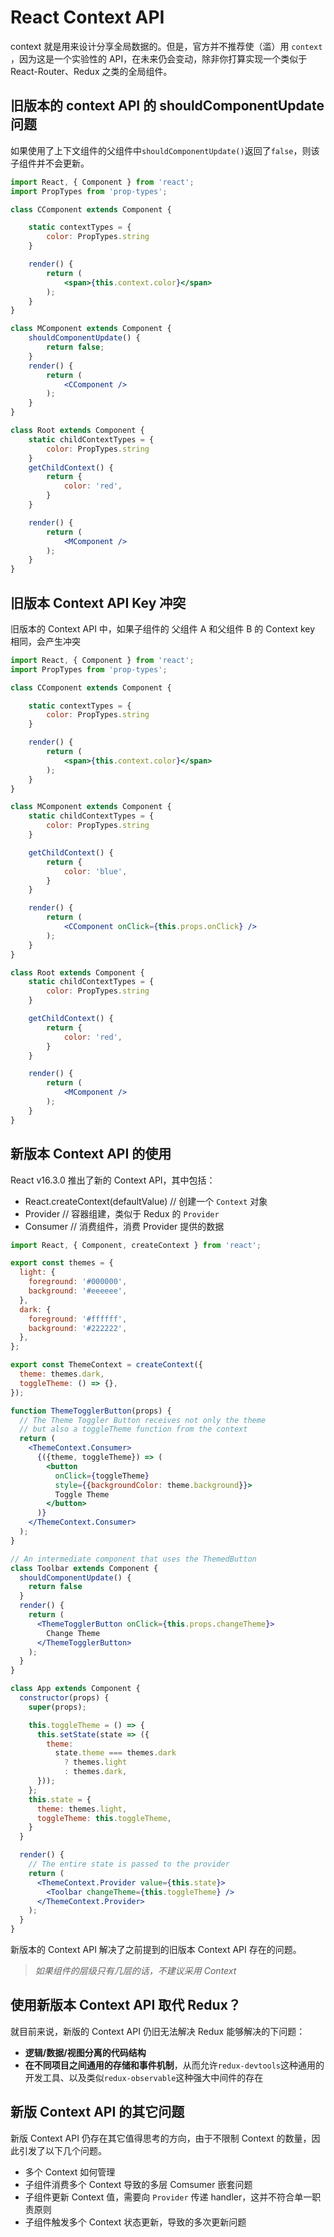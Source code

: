 # React Context API

context 就是用来设计分享全局数据的。但是，官方并不推荐使（滥）用 `context` ，因为这是一个实验性的 API，在未来仍会变动，除非你打算实现一个类似于 React-Router、Redux 之类的全局组件。

## 旧版本的 context API 的 shouldComponentUpdate 问题

如果使用了上下文组件的父组件中`shouldComponentUpdate()`返回了`false`，则该子组件并不会更新。

```jsx
import React, { Component } from 'react';
import PropTypes from 'prop-types';

class CComponent extends Component {

    static contextTypes = {
        color: PropTypes.string
    }

    render() {
        return (
            <span>{this.context.color}</span>
        );
    }
}

class MComponent extends Component {
    shouldComponentUpdate() {
        return false;
    }
    render() {
        return (
            <CComponent />
        );
    }
}

class Root extends Component {
    static childContextTypes = {
        color: PropTypes.string
    }
    getChildContext() {
        return {
            color: 'red',
        }
    }

    render() {
        return (
            <MComponent />
        );
    }
}
```

## 旧版本 Context API Key 冲突

旧版本的 Context API 中，如果子组件的 父组件 A 和父组件 B 的 Context key 相同，会产生冲突

```jsx
import React, { Component } from 'react';
import PropTypes from 'prop-types';

class CComponent extends Component {

    static contextTypes = {
        color: PropTypes.string
    }

    render() {
        return (
            <span>{this.context.color}</span>
        );
    }
}

class MComponent extends Component {
    static childContextTypes = {
        color: PropTypes.string
    }

    getChildContext() {
        return {
            color: 'blue',
        }
    }

    render() {
        return (
            <CComponent onClick={this.props.onClick} />
        );
    }
}

class Root extends Component {
    static childContextTypes = {
        color: PropTypes.string
    }

    getChildContext() {
        return {
            color: 'red',
        }
    }

    render() {
        return (
            <MComponent />
        );
    }
}
```

## 新版本 Context API 的使用

React v16.3.0 推出了新的 Context API，其中包括：

* React.createContext\(defaultValue\) // 创建一个 `Context` 对象
* Provider // 容器组建，类似于 Redux 的 `Provider`
* Consumer // 消费组件，消费 Provider 提供的数据

```jsx
import React, { Component, createContext } from 'react';

export const themes = {
  light: {
    foreground: '#000000',
    background: '#eeeeee',
  },
  dark: {
    foreground: '#ffffff',
    background: '#222222',
  },
};

export const ThemeContext = createContext({
  theme: themes.dark,
  toggleTheme: () => {},
});

function ThemeTogglerButton(props) {
  // The Theme Toggler Button receives not only the theme
  // but also a toggleTheme function from the context
  return (
    <ThemeContext.Consumer>
      {({theme, toggleTheme}) => (
        <button
          onClick={toggleTheme}
          style={{backgroundColor: theme.background}}>
          Toggle Theme
        </button>
      )}
    </ThemeContext.Consumer>
  );
}

// An intermediate component that uses the ThemedButton
class Toolbar extends Component {
  shouldComponentUpdate() {
    return false
  }
  render() {
    return (
      <ThemeTogglerButton onClick={this.props.changeTheme}>
        Change Theme
      </ThemeTogglerButton>
    );
  }
}

class App extends Component {
  constructor(props) {
    super(props);

    this.toggleTheme = () => {
      this.setState(state => ({
        theme:
          state.theme === themes.dark
            ? themes.light
            : themes.dark,
      }));
    };
    this.state = {
      theme: themes.light,
      toggleTheme: this.toggleTheme,
    }
  }

  render() {
    // The entire state is passed to the provider
    return (
      <ThemeContext.Provider value={this.state}>
        <Toolbar changeTheme={this.toggleTheme} />
      </ThemeContext.Provider>
    );
  }
}
```

新版本的 Context API 解决了之前提到的旧版本 Context API 存在的问题。

> _如果组件的层级只有几层的话，不建议采用 Context_

## 使用新版本 Context API 取代 Redux？

就目前来说，新版的 Context API 仍旧无法解决 Redux 能够解决的下问题：

* **逻辑/数据/视图分离的代码结构**
* **在不同项目之间通用的存储和事件机制**，从而允许`redux-devtools`这种通用的开发工具、以及类似`redux-observable`这种强大中间件的存在

## 新版 Context API 的其它问题

新版 Context API 仍存在其它值得思考的方向，由于不限制 Context 的数量，因此引发了以下几个问题。

* 多个 Context 如何管理
* 子组件消费多个 Context 导致的多层 Comsumer 嵌套问题
* 子组件更新 Context 值，需要向 `Provider` 传递 handler，这并不符合单一职责原则 
* 子组件触发多个 Context 状态更新，导致的多次更新问题



